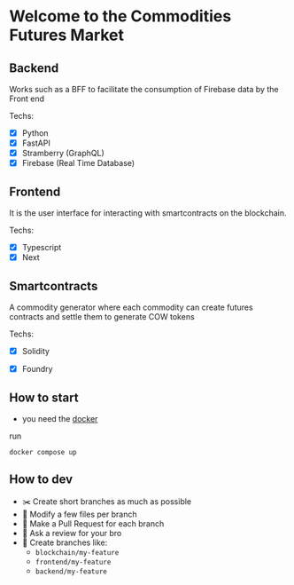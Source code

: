 # Welcome to the Commodities Futures Market

## Backend

Works such as a BFF to facilitate the consumption of Firebase data by the Front end

Techs:
- [x] Python
- [x] FastAPI
- [x] Stramberry (GraphQL)
- [x] Firebase (Real Time Database)

## Frontend

It is the user interface for interacting with smartcontracts on the blockchain.

Techs: 
- [x] Typescript
- [x] Next

## Smartcontracts

A commodity generator where each commodity can create futures contracts and settle them to generate COW tokens

Techs: 
- [x] Solidity
- [x] Foundry


## How to start

- you need the [docker](https://docs.docker.com/engine/install/)

run
```
docker compose up
```


## How to dev

- ✂️ Create short branches as much as possible
- 📝 Modify a few files per branch
- 🔄 Make a Pull Request for each branch
- 🤝 Ask a review for your bro
- 🌱 Create branches like:
    - `blockchain/my-feature`
    - `frontend/my-feature`
    - `backend/my-feature`
